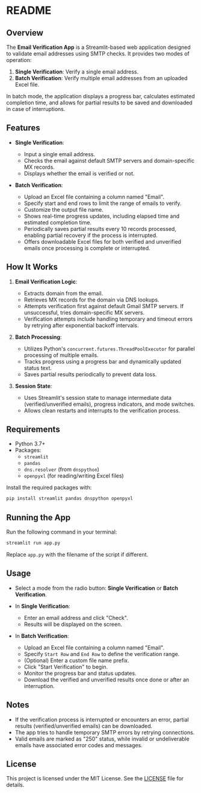 # README

## Overview
The **Email Verification App** is a Streamlit-based web application designed to validate email addresses using SMTP checks. It provides two modes of operation:

1. **Single Verification**: Verify a single email address.
2. **Batch Verification**: Verify multiple email addresses from an uploaded Excel file.

In batch mode, the application displays a progress bar, calculates estimated completion time, and allows for partial results to be saved and downloaded in case of interruptions.

## Features
- **Single Verification**:
  - Input a single email address.
  - Checks the email against default SMTP servers and domain-specific MX records.
  - Displays whether the email is verified or not.

- **Batch Verification**:
  - Upload an Excel file containing a column named "Email".
  - Specify start and end rows to limit the range of emails to verify.
  - Customize the output file name.
  - Shows real-time progress updates, including elapsed time and estimated completion time.
  - Periodically saves partial results every 10 records processed, enabling partial recovery if the process is interrupted.
  - Offers downloadable Excel files for both verified and unverified emails once processing is complete or interrupted.

## How It Works
1. **Email Verification Logic**:
   - Extracts domain from the email.
   - Retrieves MX records for the domain via DNS lookups.
   - Attempts verification first against default Gmail SMTP servers. If unsuccessful, tries domain-specific MX servers.
   - Verification attempts include handling temporary and timeout errors by retrying after exponential backoff intervals.

2. **Batch Processing**:
   - Utilizes Python's `concurrent.futures.ThreadPoolExecutor` for parallel processing of multiple emails.
   - Tracks progress using a progress bar and dynamically updated status text.
   - Saves partial results periodically to prevent data loss.

3. **Session State**:
   - Uses Streamlit's session state to manage intermediate data (verified/unverified emails), progress indicators, and mode switches.
   - Allows clean restarts and interrupts to the verification process.

## Requirements
- Python 3.7+
- Packages:
  - `streamlit`
  - `pandas`
  - `dns.resolver` (from `dnspython`)
  - `openpyxl` (for reading/writing Excel files)
  
Install the required packages with:
```bash
pip install streamlit pandas dnspython openpyxl
```

## Running the App
Run the following command in your terminal:
```bash
streamlit run app.py
```
Replace `app.py` with the filename of the script if different.

## Usage
- Select a mode from the radio button: **Single Verification** or **Batch Verification**.
- In **Single Verification**:
  - Enter an email address and click "Check".
  - Results will be displayed on the screen.
  
- In **Batch Verification**:
  - Upload an Excel file containing a column named "Email".
  - Specify `Start Row` and `End Row` to define the verification range.
  - (Optional) Enter a custom file name prefix.
  - Click "Start Verification" to begin.
  - Monitor the progress bar and status updates.
  - Download the verified and unverified results once done or after an interruption.
  
## Notes
- If the verification process is interrupted or encounters an error, partial results (verified/unverified emails) can be downloaded.
- The app tries to handle temporary SMTP errors by retrying connections.
- Valid emails are marked as "250" status, while invalid or undeliverable emails have associated error codes and messages.

## License
This project is licensed under the MIT License. See the [LICENSE](LICENSE) file for details.
